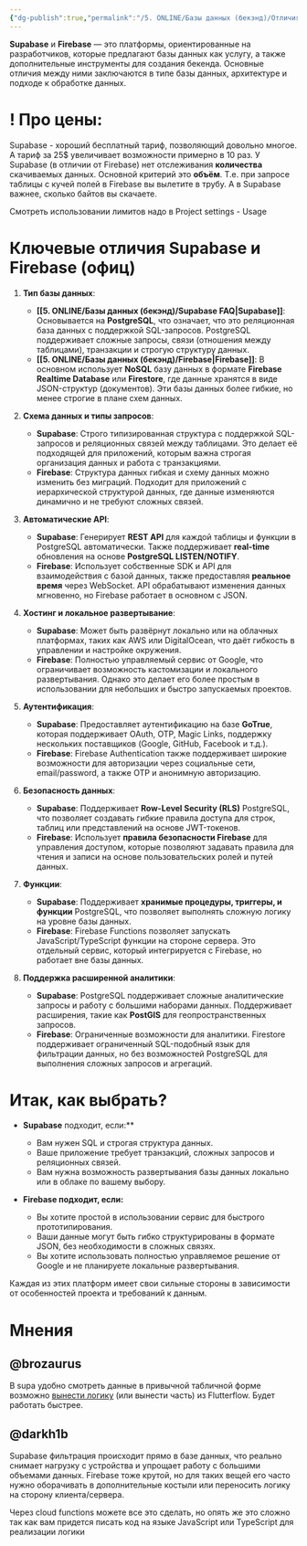 ```yaml
---
{"dg-publish":true,"permalink":"/5. ONLINE/Базы данных (бекэнд)/Отличия Supabase от других Баз данных/","created":"2024-11-07T15:05:13.133-03:00","updated":"2024-12-03T17:18:33.092-03:00"}
---
```



**Supabase** и **Firebase** — это платформы, ориентированные на разработчиков, которые предлагают базы данных как услугу, а также дополнительные инструменты для создания бекенда. Основные отличия между ними заключаются в типе базы данных, архитектуре и подходе к обработке данных.

# ! Про цены:
Supabase - хороший бесплатный тариф, позволяющий довольно многое. А тариф за 25$ увеличивает возможности примерно в 10 раз.
У Supabase (в отличии от Firebase) нет отслеживания **количества** скачиваемых данных. Основной критерий это **объём**. Т.е. при запросе таблицы с кучей полей в Firebase вы вылетите в трубу. А в Supabase важнее, сколько байтов вы скачаете.

Смотреть использовании лимитов надо в Project settings - Usage
# Ключевые отличия Supabase и Firebase (офиц)

1. **Тип базы данных**:
   - **[[5. ONLINE/Базы данных (бекэнд)/Supabase FAQ\|Supabase]]**: Основывается на **PostgreSQL**, что означает, что это реляционная база данных с поддержкой SQL-запросов. PostgreSQL поддерживает сложные запросы, связи (отношения между таблицами), транзакции и строгую структуру данных.
   - **[[5. ONLINE/Базы данных (бекэнд)/Firebase\|Firebase]]**: В основном использует **NoSQL** базу данных в формате **Firebase Realtime Database** или **Firestore**, где данные хранятся в виде JSON-структур (документов). Эти базы данных более гибкие, но менее строгие в плане схем данных.

2. **Схема данных и типы запросов**:
   - **Supabase**: Строго типизированная структура с поддержкой SQL-запросов и реляционных связей между таблицами. Это делает её подходящей для приложений, которым важна строгая организация данных и работа с транзакциями.
   - **Firebase**: Структура данных гибкая и схему данных можно изменить без миграций. Подходит для приложений с иерархической структурой данных, где данные изменяются динамично и не требуют сложных связей.

3. **Автоматические API**:
   - **Supabase**: Генерирует **REST API** для каждой таблицы и функции в PostgreSQL автоматически. Также поддерживает **real-time** обновления на основе **PostgreSQL LISTEN/NOTIFY**.
   - **Firebase**: Использует собственные SDK и API для взаимодействия с базой данных, также предоставляя **реальное время** через WebSocket. API обрабатывают изменения данных мгновенно, но Firebase работает в основном с JSON.

4. **Хостинг и локальное развертывание**:
   - **Supabase**: Может быть развёрнут локально или на облачных платформах, таких как AWS или DigitalOcean, что даёт гибкость в управлении и настройке окружения.
   - **Firebase**: Полностью управляемый сервис от Google, что ограничивает возможность кастомизации и локального развертывания. Однако это делает его более простым в использовании для небольших и быстро запускаемых проектов.

5. **Аутентификация**:
   - **Supabase**: Предоставляет аутентификацию на базе **GoTrue**, которая поддерживает OAuth, OTP, Magic Links, поддержку нескольких поставщиков (Google, GitHub, Facebook и т.д.).
   - **Firebase**: Firebase Authentication также поддерживает широкие возможности для авторизации через социальные сети, email/password, а также OTP и анонимную авторизацию.

6. **Безопасность данных**:
   - **Supabase**: Поддерживает **Row-Level Security (RLS)** PostgreSQL, что позволяет создавать гибкие правила доступа для строк, таблиц или представлений на основе JWT-токенов.
   - **Firebase**: Использует **правила безопасности Firebase** для управления доступом, которые позволяют задавать правила для чтения и записи на основе пользовательских ролей и путей данных.

7. **Функции**:
   - **Supabase**: Поддерживает **хранимые процедуры, триггеры, и функции** PostgreSQL, что позволяет выполнять сложную логику на уровне базы данных.
   - **Firebase**: Firebase Functions позволяет запускать JavaScript/TypeScript функции на стороне сервера. Это отдельный сервис, который интегрируется с Firebase, но работает вне базы данных.

8. **Поддержка расширенной аналитики**:
   - **Supabase**: PostgreSQL поддерживает сложные аналитические запросы и работу с большими наборами данных. Поддерживает расширения, такие как **PostGIS** для геопространственных запросов.
   - **Firebase**: Ограниченные возможности для аналитики. Firestore поддерживает ограниченный SQL-подобный язык для фильтрации данных, но без возможностей PostgreSQL для выполнения сложных запросов и агрегаций.

# Итак, как выбрать?

- **Supabase** подходит, если:**
  - Вам нужен SQL и строгая структура данных.
  - Ваше приложение требует транзакций, сложных запросов и реляционных связей.
  - Вам нужна возможность развертывания базы данных локально или в облаке по вашему выбору.

- **Firebase подходит, если:**
  - Вы хотите простой в использовании сервис для быстрого прототипирования.
  - Ваши данные могут быть гибко структурированы в формате JSON, без необходимости в сложных связях.
  - Вы хотите использовать полностью управляемое решение от Google и не планируете локальные развертывания.

Каждая из этих платформ имеет свои сильные стороны в зависимости от особенностей проекта и требований к данным.

# Мнения
## @brozaurus
В supa удобно смотреть данные в привычной табличной форме
возможно [вынести логику](https://www.youtube.com/watch?v=bi8VbPbBT4o) (или вынести часть) из Flutterflow. Будет работать быстрее.
## @darkh1b
Supabase фильтрация происходит прямо в базе данных, что реально снимает нагрузку с устройства и упрощает работу с большими объемами данных. Firebase тоже крутой, но для таких вещей его часто нужно оборачивать в дополнительные костыли или переносить логику на сторону клиента/сервера.

Через cloud functions можете все это сделать, но опять же это сложно так как вам придется писать код на языке JavaScript или TypeScript для реализации логики